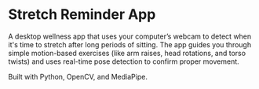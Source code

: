 # Stretch Reminder App

A desktop wellness app that uses your computer’s webcam to detect when it's time to stretch after long periods of sitting. The app guides you through simple motion-based exercises (like arm raises, head rotations, and torso twists) and uses real-time pose detection to confirm proper movement.

Built with Python, OpenCV, and MediaPipe.